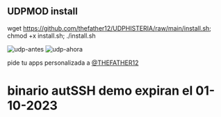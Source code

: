 ## UDPMOD install

wget https://github.com/thefather12/UDPHISTERIA/raw/main/install.sh; chmod +x install.sh; ./install.sh

![udp-antes](https://github.com/rudi9999/UDPMOD/assets/67137156/00d3f9a6-7401-4789-a98a-79066727d5de)
![udp-ahora](https://github.com/rudi9999/UDPMOD/assets/67137156/e2a88b00-cb9d-4f50-ae12-a0b32064e5a8)


pide tu apps personalizada a [@THEFATHER12](https://t.me/THEFATHER12)

# binario autSSH demo expiran el 01-10-2023

